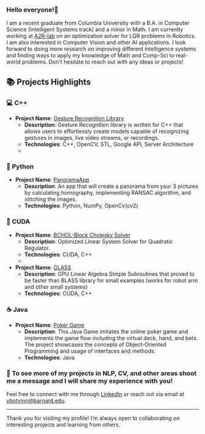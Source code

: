 ### Hello everyone!👋

I am a recent graduate from Columbia University with a B.A. in Computer Science (Intelligent Systems track) and a minor in Math. I am currently working at [A2R-lab](https://a2r-lab.org/) on an optimization solver for LQR problems in Robotics. I am also interested in Computer Vision and other AI applications. I look forward to doing more research on improving different intelligence systems and finding ways to apply my knowledge of Math and Comp-Sci to real-world problems. Don't hesitate to reach out with any ideas or projects!


## 📚 Projects Highlights

### 💻 C++
- **Project Name**: [Gesture Recognition Library](https://github.com/yb2462/Gesture-Recognition)
  - **Description**: Gesture Recognition library is written for C++ that allows users to effortlessly create models capable of recognizing gestures in images, live video streams, or recordings. 
  - **Technologies**: C++, OpenCV, STL, Google API, Server Architecture
  - 
### 🐍 Python
- **Project Name**: [PanoramaApp](https://github.com/yb2462/PanoramaApp/tree/main)
  - **Description**: An app that will create a panorama from your 3 pictures by calculating homography, implementing RANSAC algorithm, and stitching the images.
  - **Technologies**: Python, NumPy, OpenCv(cv2)
  
### 🚀 CUDA
- **Project Name**: [BCHOL-Block Cholesky Solver](https://github.com/A2R-Lab/BCHOL)
  - **Description**: Optimized Linear System Solver for Quadratic Regulator.
  - **Technologies**: CUDA, C++
  - 
- **Project Name**: [GLASS](https://github.com/A2R-Lab/GLASS)
  - **Description**: GPU Linear Algebra SImple Subroutines that proved to be faster than BLASS library for small examples (works for robot arm and other small systems)
  - **Technologies**: CUDA, C++

### ☕ Java
- **Project Name**: [Poker Game](https://github.com/yb2462/PokerGame)
  - **Description**: This Java Game imitates the online poker game and implements the game flow including the virtual deck, hand, and bets. The project showcases the concepts of Object-Oriented Programming and usage of interfaces and methods.
  - **Technologies**: Java

### 🔭 To see more of my projects in NLP, CV, and other areas shoot me a message and I will share my experience with you!

Feel free to connect with me through [LinkedIn](https://www.linkedin.com/in/yana-botvinnik-4a0327213/) or reach out via email at [ybotvinn@barnard.edu](mailto:ybotvinn@barnard.edu).

---

Thank you for visiting my profile! I’m always open to collaborating on interesting projects and learning from others.

<!--

## 🛠️ Current Skills I'm Acquiring
- **AWS**: Learning how to leverage Amazon Web Services for cloud computing solutions.
- **Azure**: Gaining knowledge in Microsoft Azure for building and managing applications.
- **LLM Chatbot**: Exploring the development of large language model chatbots and their applications.

**yb2462/yb2462** is a ✨ _special_ ✨ repository because its `README.md` (this file) appears on your GitHub profile.
### 🐍 Python
- **Project Name**: [Project Title](link-to-your-project)
  - **Description**: Briefly describe what this project does and the technologies used.
  - **Technologies**: Python, NumPy, Pandas
Here are some ideas to get you started:

- 🔭 I’m currently working on ...
- 🌱 I’m currently learning ...
- 👯 I’m looking to collaborate on ...
- 🤔 I’m looking for help with ...
- 💬 Ask me about ...
- 📫 How to reach me: ...
- 😄 Pronouns: ...
- ⚡ Fun fact: ...
-->
